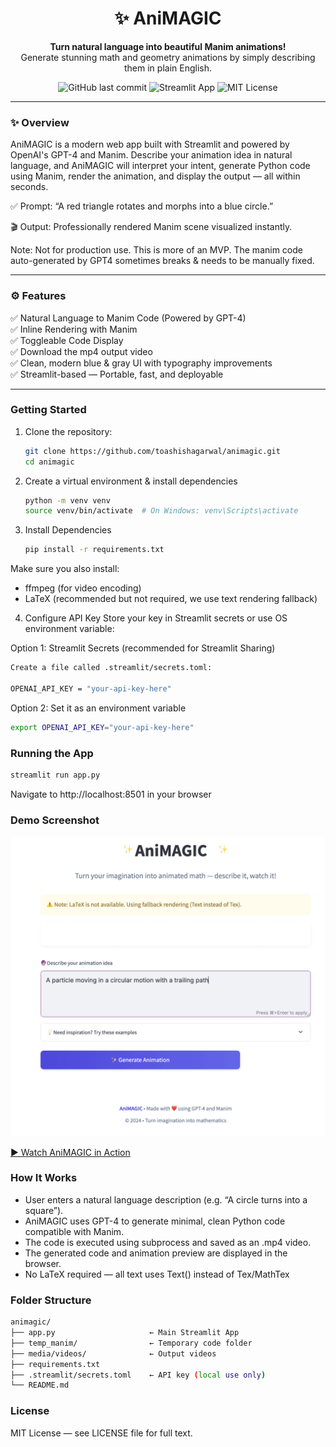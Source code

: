 <h1 align="center">✨ AniMAGIC</h1>
<p align="center">
<strong>Turn natural language into beautiful Manim animations!</strong><br />
Generate stunning math and geometry animations by simply describing them in plain English.
</p>

<p align="center">
<img alt="GitHub last commit" src="https://img.shields.io/github/last-commit/your-username/animagic?style=flat-square">
<img alt="Streamlit App" src="https://img.shields.io/badge/Streamlit-Deployed-blueviolet?style=flat-square&logo=streamlit">
<img alt="MIT License" src="https://img.shields.io/badge/license-MIT-green?style=flat-square">
</p>

---

### ✨ Overview <br>
AniMAGIC is a modern web app built with Streamlit and powered by OpenAI's GPT-4 and Manim. Describe your animation idea in natural language, and AniMAGIC will interpret your intent, generate Python code using Manim, render the animation, and display the output — all within seconds.

✅ Prompt: “A red triangle rotates and morphs into a blue circle.”

🎬 Output: Professionally rendered Manim scene visualized instantly.

Note: Not for production use. This is more of an MVP. The manim code auto-generated by GPT4 sometimes breaks & needs to be manually fixed.

---

### ⚙️ Features
✅ Natural Language to Manim Code (Powered by GPT-4)<br>
✅ Inline Rendering with Manim<br>
✅ Toggleable Code Display<br>
✅ Download the mp4 output video<br>
✅ Clean, modern blue & gray UI with typography improvements<br>
✅ Streamlit-based — Portable, fast, and deployable<br>

---

### Getting Started
1. Clone the repository:
   ```bash
   git clone https://github.com/toashishagarwal/animagic.git
   cd animagic
   ```
   
2. Create a virtual environment & install dependencies
   ```bash
   python -m venv venv
   source venv/bin/activate  # On Windows: venv\Scripts\activate
   ```

3. Install Dependencies
   ```bash
   pip install -r requirements.txt
   ```

Make sure you also install:
- ffmpeg (for video encoding)
- LaTeX (recommended but not required, we use text rendering fallback)

4. Configure API Key
Store your key in Streamlit secrets or use OS environment variable: <br>

Option 1: Streamlit Secrets (recommended for Streamlit Sharing)

```bash
Create a file called .streamlit/secrets.toml:

OPENAI_API_KEY = "your-api-key-here"
```

Option 2: Set it as an environment variable
```bash
export OPENAI_API_KEY="your-api-key-here"
```

### Running the App
```bash
streamlit run app.py
```
Navigate to http://localhost:8501 in your browser

### Demo Screenshot
<p align="center">
<img alt="AniMAGIC App Screenshot" src="AniMagic.gif" width="700">
</p>

[▶️ Watch AniMAGIC in Action](https://github.com/toashishagarwal/AniMAGIC/AniMagicDemo.mov)

### How It Works
- User enters a natural language description (e.g. “A circle turns into a square”).
- AniMAGIC uses GPT-4 to generate minimal, clean Python code compatible with Manim.
- The code is executed using subprocess and saved as an .mp4 video.
- The generated code and animation preview are displayed in the browser.
- No LaTeX required — all text uses Text() instead of Tex/MathTex

### Folder Structure
```bash
animagic/
├── app.py                     ← Main Streamlit App
├── temp_manim/                ← Temporary code folder
├── media/videos/              ← Output videos
├── requirements.txt
├── .streamlit/secrets.toml    ← API key (local use only)
└── README.md
```
### License
MIT License — see LICENSE file for full text.
